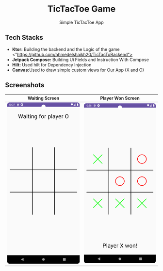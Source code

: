 
<h1 align="center">TicTacToe Game</h1>

<p align="center">
Simple TicTacToe App 

## Tech Stacks

- <b>Ktor:</b> Building the backend and the Logic of the game  <"https://github.com/ahmedelshaikh20/TicTacToBackend"> 
- <b>Jetpack Compose:</b> Building Ui Fields and Instruction With Compose 
- <b>Hilt:</b> Used hilt for Dependency Injection
- <b>Canvas:</b>Used to draw simple custom views for Our App (X and O)




## Screenshots

|                   Waiting Screen                     |                   Player Won Screen                |                     
|:----------------------------------------------------:|:--------------------------------------------------:|
|     ![Waiting Screen](WaitingScreen.png)             |             ![Search](player-X-Won.png)            |
               
   
